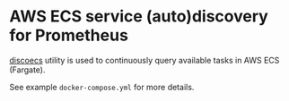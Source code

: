 # AWS ECS service (auto)discovery for Prometheus

[discoecs](https://pypi.org/project/discoecs/) utility is used to continuously query available tasks in AWS ECS (Fargate).

See example `docker-compose.yml` for more details. 
